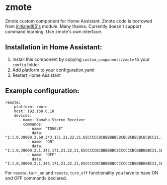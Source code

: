 # zmote
Zmote custom component for Home Assistant. Zmote code is borrowed from [initialed85's](https://github.com/initialed85/zmote) module. Many thanks.
Currently doesn't support command learning. Use zmote's own interface.

## Installation in Home Assistant:

1. Install this component by copying `custom_components/zmote` to your `config` folder
2. Add platform to your configuration.yaml
3. Restart Home Assistant


## Example configuration:
```
remote:
  - platform: zmote
    host: 192.168.0.10
    devices:
      - name: Yamaha Stereo Receiver
        commands:
          - name: "TOGGLE"
            data: "1:1,0,38000,2,69,343,171,21,22,21,65CCCCCBCBBBBBBCBCBCBCBBCBCBCBCC21,1672,343,86,21,3730"
          - name: "ON"
            data: "1:1,0,38000,2,1,343,171,21,22,21,65CCCCCBCBBBBBBCBCCCCCCBCBBBBBBC21,1672"
          - name: "OFF"
            data: "1:1,0,38000,2,1,343,171,21,22,21,65CCCCCBCBBBBBBCCCCCCCCBBBBBBBBC21,1672"
```

For `remote.turn_on` and `remote.turn_off` functionality you have to have ON and OFF commands declared.